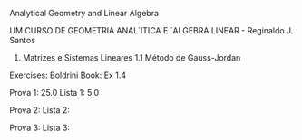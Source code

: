 Analytical Geometry and Linear Algebra

UM CURSO DE GEOMETRIA ANAL´ITICA E ´ALGEBRA LINEAR - Reginaldo J. Santos

1. Matrizes e Sistemas Lineares
	1.1 Método de Gauss-Jordan

Exercises:
	Boldrini Book: Ex 1.4

Prova 1: 25.0
Lista 1: 5.0

Prova 2: 
Lista 2: 

Prova 3:
Lista 3:
